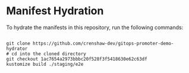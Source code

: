 
# Manifest Hydration

To hydrate the manifests in this repository, run the following commands:

```shell

git clone https://github.com/crenshaw-dev/gitops-promoter-demo-hydrator
# cd into the cloned directory
git checkout 1ac7654a2973bbbc20f528f3f5418630e62c63df
kustomize build ./staging/e2e
```